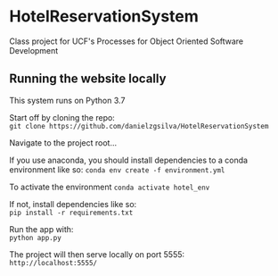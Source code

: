 # HotelReservationSystem

Class project for UCF's Processes for Object Oriented Software Development

## Running the website locally
This system runs on Python 3.7

Start off by cloning the repo:  
`git clone https://github.com/danielzgsilva/HotelReservationSystem`

Navigate to the project root...

If you use anaconda, you should install dependencies to a conda environment like so:
`conda env create -f environment.yml`

To activate the environment 
`conda activate hotel_env`

If not, install dependencies like so:  
`pip install -r requirements.txt`

Run the app with:  
`python app.py`

The project will then serve locally on port 5555:  
`http://localhost:5555/`
